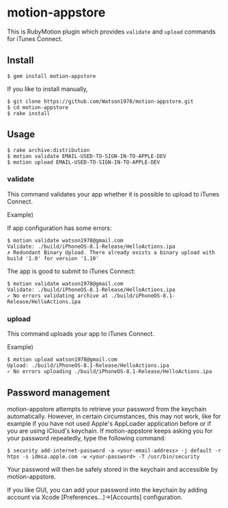 # motion-appstore

This is RubyMotion plugin which provides `validate` and `upload` commands for iTunes Connect.

## Install

```
$ gem install motion-appstore
```

If you like to install manually,

```
$ git clone https://github.com/Watson1978/motion-appstore.git
$ cd motion-appstore
$ rake install
```

## Usage

```
$ rake archive:distribution
$ motion validate EMAIL-USED-TO-SIGN-IN-TO-APPLE-DEV
$ motion upload EMAIL-USED-TO-SIGN-IN-TO-APPLE-DEV
```

### validate

This command validates your app whether it is possible to upload to iTunes Connect.

Example)

If app configuration has some errors:
```
$ motion validate watson1978@gmail.com
Validate: ./build/iPhoneOS-8.1-Release/HelloActions.ipa
✗ Redundant Binary Upload. There already exists a binary upload with build '1.0' for version '1.10'
```

The app is good to submit to iTunes Connect:

```
$ motion validate watson1978@gmail.com
Validate: ./build/iPhoneOS-8.1-Release/HelloActions.ipa
✓ No errors validating archive at ./build/iPhoneOS-8.1-Release/HelloActions.ipa
```

### upload

This command uploads your app to iTunes Connect.

Example)

```
$ motion upload watson1978@gmail.com
Upload: ./build/iPhoneOS-8.1-Release/HelloActions.ipa
✓ No errors uploading ./build/iPhoneOS-8.1-Release/HelloActions.ipa
```

## Password management

motion-appstore attempts to retrieve your password from the keychain automatically. However, in certain circumstances, this may not work, like for example if you have not used Apple's AppLoader application before or if you are using iCloud's keychain. If motion-appstore keeps asking you for your password repeatedly, type the following command:

```
$ security add-internet-password -a <your-email-address> -j default -r htps -s idmsa.apple.com -w <your-password> -T /usr/bin/security
```

Your password will then be safely stored in the keychain and accessible by motion-appstore.

If you like GUI, you can add your password into the keychain by adding account via Xcode [Preferences...]->[Accounts] configuration.

